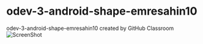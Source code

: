 # odev-3-android-shape-emresahin10
odev-3-android-shape-emresahin10 created by GitHub Classroom
![ScreenShot](https://github.com/Kodluyoruz-Java-Android-101-Bootcamp/odev-3-android-shape-emresahin10/blob/master/app/Screenshot_1607014387.png.jpg)
